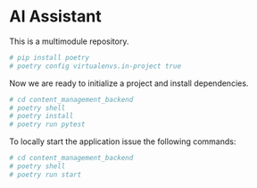 # AI Assistant
This is a multimodule repository. 

```sh
# pip install poetry
# poetry config virtualenvs.in-project true
```

Now we are ready to initialize a project and install dependencies.

```sh
# cd content_management_backend
# poetry shell
# poetry install
# poetry run pytest 
```

To locally start the application issue the following commands:

```sh
# cd content_management_backend
# poetry shell
# poetry run start
```


